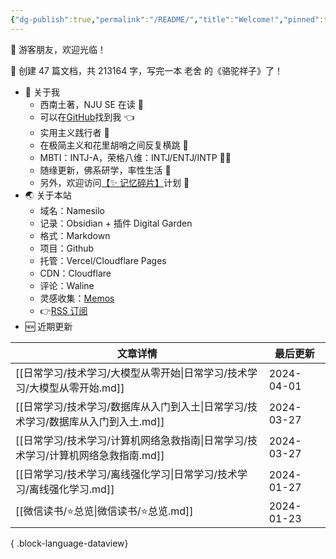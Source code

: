 ```yaml
---
{"dg-publish":true,"permalink":"/README/","title":"Welcome!","pinned":true,"tags":["home","gardenEntry"],"noteIcon":"1","created":"2023-07-14T17:22:00.770+08:00","updated":"2024-03-11T19:52:14.486+08:00"}
---
```


👋 游客朋友，欢迎光临！

<p><span>👏 创建 47 篇文档，共 213164 字，写完一本 老舍 的《骆驼祥子》了！</span></p>

- 🤔 关于我
  - 西南土著，NJU SE 在读 📖
  - 可以在[GitHub](https://github.com/XR-Y)找到我 👈
  - 实用主义践行者 🙌
  - 在极简主义和花里胡哨之间反复横跳 🤹
  - MBTI：INTJ-A，荣格八维：INTJ/ENTJ/INTP 🙋‍♂️
  - 随缘更新，佛系研学，率性生活 🎉
  - 另外，欢迎访问[【✨ 记忆碎片】](https://memos.xryu.top)计划 👀
- 🌏 关于本站
  - 域名：Namesilo
  - 记录：Obsidian + 插件 Digital Garden
  - 格式：Markdown
  - 项目：Github
  - 托管：Vercel/Cloudflare Pages
  - CDN：Cloudflare
  - 评论：Waline
  - 灵感收集：[Memos](https://usememos.com/)
  - 👉[RSS 订阅](https://xryu.top/feed.xml)
- 🆕 近期更新

| 文章详情                                               | 最后更新       |
| -------------------------------------------------- | ---------- |
| [[日常学习/技术学习/大模型从零开始\|日常学习/技术学习/大模型从零开始.md]]     | 2024-04-01 |
| [[日常学习/技术学习/数据库从入门到入土\|日常学习/技术学习/数据库从入门到入土.md]] | 2024-03-27 |
| [[日常学习/技术学习/计算机网络急救指南\|日常学习/技术学习/计算机网络急救指南.md]] | 2024-03-27 |
| [[日常学习/技术学习/离线强化学习\|日常学习/技术学习/离线强化学习.md]]       | 2024-01-27 |
| [[微信读书/⭐总览\|微信读书/⭐总览.md]]                       | 2024-01-23 |

{ .block-language-dataview}
